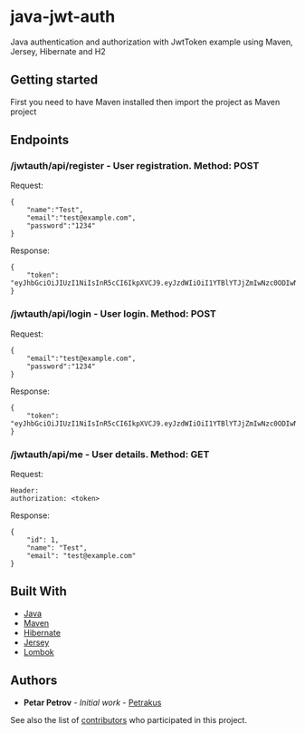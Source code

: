 # java-jwt-auth
Java authentication and authorization with JwtToken example using Maven, Jersey, Hibernate and H2

## Getting started
First you need to have Maven installed then import the project as Maven project
## Endpoints
### /jwtauth/api/register - User registration. Method: POST
Request:
```
{
	"name":"Test",
	"email":"test@example.com",
	"password":"1234"
}
```
Response:
```
{
    "token": "eyJhbGciOiJIUzI1NiIsInR5cCI6IkpXVCJ9.eyJzdWIiOiI1YTBlYTJjZmIwNzc0ODIwNjA0MjZmMDUiLCJpYXQiOjE1MTA5MDg2MjMsImV4cCI6MTUxMDk5NTAyM30.X5XDB6_m1R9P87ErslknRs1qP6gVV815HyPLPRrKP8s"
}
```
### /jwtauth/api/login - User login. Method: POST
Request:
```
{
	"email":"test@example.com",
	"password":"1234"
}
```
Response:
```
{
    "token": "eyJhbGciOiJIUzI1NiIsInR5cCI6IkpXVCJ9.eyJzdWIiOiI1YTBlYTJjZmIwNzc0ODIwNjA0MjZmMDUiLCJpYXQiOjE1MTA5MDg2MjMsImV4cCI6MTUxMDk5NTAyM30.X5XDB6_m1R9P87ErslknRs1qP6gVV815HyPLPRrKP8s"
}
```
### /jwtauth/api/me - User details. Method: GET
Request:
```
Header:
authorization: <token>
```
Response:
```
{
    "id": 1,
    "name": "Test",
    "email": "test@example.com"
}
```

## Built With

* [Java](https://www.java.com/en/)
* [Maven](https://maven.apache.org/)
* [Hibernate](http://hibernate.org/)
* [Jersey](https://jersey.github.io/)
* [Lombok](https://projectlombok.org/)

## Authors

* **Petar Petrov** - *Initial work* - [Petrakus](https://github.com/Petrakus)

See also the list of [contributors](https://github.com/Petrakus/java-jwt-auth/graphs/contributors) who participated in this project.
